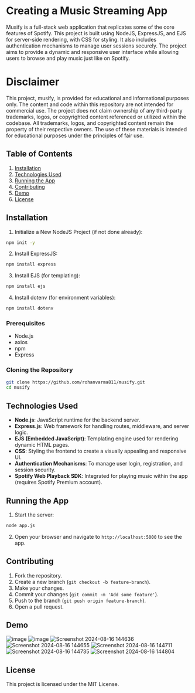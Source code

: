 # Creating a Music Streaming App

Musify is a full-stack web application that replicates some of the core features of Spotify. This project is built using NodeJS, ExpressJS, and EJS for server-side rendering, with CSS for styling. It also includes authentication mechanisms to manage user sessions securely. The project aims to provide a dynamic and responsive user interface while allowing users to browse and play music just like on Spotify.

# Disclaimer

This project, musify, is provided for educational and informational purposes only. The content and code within this repository are not intended for commercial use. The project does not claim ownership of any third-party trademarks, logos, or copyrighted content referenced or utilized within the codebase. All trademarks, logos, and copyrighted content remain the property of their respective owners. The use of these materials is intended for educational purposes under the principles of fair use.

## Table of Contents

1. [Installation](#installation)
2. [Technologies Used](#technologies-used)
3. [Running the App](#running-the-app)
4. [Contributing](#contributing)
5. [Demo](#demo)
6. [License](#license)

## Installation

1. Initialize a New NodeJS Project (if not done already):

```bash
npm init -y
```

2. Install ExpressJS:

```bash
npm install express
```

3. Install EJS (for templating):

```bash
npm install ejs
```

4. Install dotenv (for environment variables):

```bash
npm install dotenv
```

### Prerequisites

- Node.js
- axios
- npm
- Express

### Cloning the Repository

```bash
git clone https://github.com/rohanvarma811/musify.git
cd musify 
```

## Technologies Used

- **Node.js**: JavaScript runtime for the backend server.
- **Express.js**: Web framework for handling routes, middleware, and server logic.
- **EJS (Embedded JavaScript)**: Templating engine used for rendering dynamic HTML pages.
- **CSS**: Styling the frontend to create a visually appealing and responsive UI.
- **Authentication Mechanisms**: To manage user login, registration, and session security.
- **Spotify Web Playback SDK**: Integrated for playing music within the app (requires Spotify Premium account).


## Running the App

1. Start the server:

```bash
node app.js
```

2. Open your browser and navigate to `http://localhost:5000` to see the app.

## Contributing

1. Fork the repository.
2. Create a new branch (`git checkout -b feature-branch`).
3. Make your changes.
4. Commit your changes (`git commit -m 'Add some feature'`).
5. Push to the branch (`git push origin feature-branch`).
6. Open a pull request.

## Demo

![image](https://github.com/user-attachments/assets/37feb513-a480-4b70-aa3d-40383229a3bb)
![image](https://github.com/user-attachments/assets/2a415cf0-ddd5-4a9e-9100-e3275b561dfa)
![Screenshot 2024-08-16 144636](https://github.com/user-attachments/assets/6c97197a-76e7-496b-a29b-af2a00f82561)
![Screenshot 2024-08-16 144655](https://github.com/user-attachments/assets/22ae0b9c-6b87-4b78-99cc-cfb089da30f1)
![Screenshot 2024-08-16 144711](https://github.com/user-attachments/assets/80fd1768-24b8-4157-ab20-f5a632c7868f)
![Screenshot 2024-08-16 144735](https://github.com/user-attachments/assets/1e2d7d72-25db-4ac1-863d-0c8267096081)
![Screenshot 2024-08-16 144804](https://github.com/user-attachments/assets/200abfab-d7b0-42e0-8747-7d14c98a3055)

## License

This project is licensed under the MIT License.